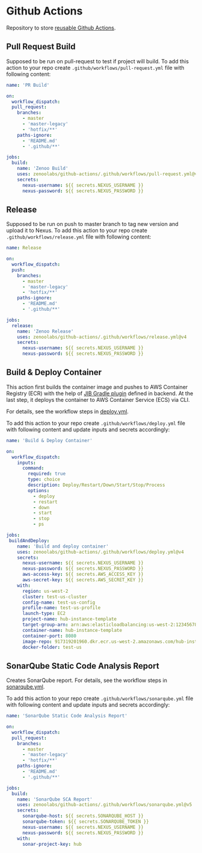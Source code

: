 # Github Actions
Repository to store [reusable Github Actions](https://docs.github.com/en/actions/using-workflows/reusing-workflows).

## Pull Request Build
Supposed to be run on pull-request to test if project will build.
To add this action to your repo create `.github/workflows/pull-request.yml` file with following content:
```yaml
name: 'PR Build'

on:
  workflow_dispatch:
  pull_request:
    branches:
      - master
      - 'master-legacy'
      - 'hotfix/**'
    paths-ignore:
      - 'README.md'
      - '.github/**'

jobs:
  build:
    name: 'Zenoo Build'
    uses: zenoolabs/github-actions/.github/workflows/pull-request.yml@v4
    secrets:
      nexus-username: ${{ secrets.NEXUS_USERNAME }}
      nexus-password: ${{ secrets.NEXUS_PASSWORD }}
```

## Release
Supposed to be run on push to master branch to tag new version and upload it to Nexus.
To add this action to your repo create `.github/workflows/release.yml` file with following content:
```yaml
name: Release

on:
  workflow_dispatch:
  push:
    branches:
      - master
      - 'master-legacy'
      - 'hotfix/**'
    paths-ignore:
      - 'README.md'
      - '.github/**'

jobs:
  release:
    name: 'Zenoo Release'
    uses: zenoolabs/github-actions/.github/workflows/release.yml@v4
    secrets:
      nexus-username: ${{ secrets.NEXUS_USERNAME }}
      nexus-password: ${{ secrets.NEXUS_PASSWORD }}
```

## Build & Deploy Container
This action first builds the container image and pushes to AWS Container Registry (ECR) with the help of [JIB Gradle plugin](https://github.com/GoogleContainerTools/jib/tree/master/jib-gradle-plugin) defined in backend. At the last step, it deploys the container to AWS Container Service (ECS) via CLI.

For details, see the workflow steps in [deploy.yml](./.github/workflows/deploy.yml).

To add this action to your repo create `.github/workflows/deploy.yml` file with following content and update inputs and secrets accordingly:

```yaml
name: 'Build & Deploy Container'

on:
  workflow_dispatch:
    inputs:
      command:
        required: true
        type: choice
        description: Deploy/Restart/Down/Start/Stop/Process
        options:
          - deploy
          - restart
          - down
          - start
          - stop
          - ps

jobs:
 buildAndDeploy:
    name: 'Build and deploy container'
    uses: zenoolabs/github-actions/.github/workflows/deploy.yml@v4
    secrets:
      nexus-username: ${{ secrets.NEXUS_USERNAME }}
      nexus-password: ${{ secrets.NEXUS_PASSWORD }}      
      aws-access-key: ${{ secrets.AWS_ACCESS_KEY }}
      aws-secret-key: ${{ secrets.AWS_SECRET_KEY }}
    with:
      region: us-west-2
      cluster: test-us-cluster
      config-name: test-us-config
      profile-name: test-us-profile
      launch-type: EC2
      project-name: hub-instance-template
      target-group-arn: arn:aws:elasticloadbalancing:us-west-2:123456789:targetgroup/hub-instance-template-test-us/8449abe109770c92
      container-name: hub-instance-template
      container-port: 8080
      image-repo: 917319201960.dkr.ecr.us-west-2.amazonaws.com/hub-instance-template:v0.0.1
      docker-folder: test-us
```

## SonarQube Static Code Analysis Report
Creates SonarQube report. For details, see the workflow steps in [sonarqube.yml](./.github/workflows/sonarqube.yml).

To add this action to your repo create `.github/workflows/sonarqube.yml` file with following content and update inputs and secrets accordingly:
```yaml
name: 'SonarQube Static Code Analysis Report'

on:
  workflow_dispatch:
  pull_request:
    branches:
      - master
      - 'master-legacy'
      - 'hotfix/**'
    paths-ignore:
      - 'README.md'
      - '.github/**'

jobs:
  build:
    name: 'SonarQube SCA Report'
    uses: zenoolabs/github-actions/.github/workflows/sonarqube.yml@v5
    secrets:
      sonarqube-host: ${{ secrets.SONARQUBE_HOST }}
      sonarqube-token: ${{ secrets.SONARQUBE_TOKEN }}
      nexus-username: ${{ secrets.NEXUS_USERNAME }}
      nexus-password: ${{ secrets.NEXUS_PASSWORD }}
    with:
      sonar-project-key: hub      
```
